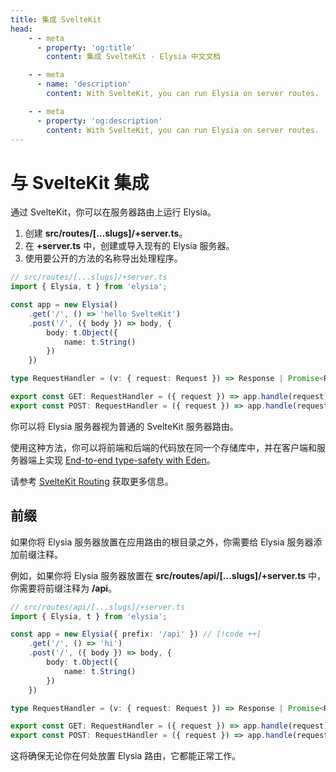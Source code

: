 ```yaml
---
title: 集成 SvelteKit
head:
    - - meta
      - property: 'og:title'
        content: 集成 SvelteKit - Elysia 中文文档

    - - meta
      - name: 'description'
        content: With SvelteKit, you can run Elysia on server routes.

    - - meta
      - property: 'og:description'
        content: With SvelteKit, you can run Elysia on server routes.
---
```


# 与 SvelteKit 集成

通过 SvelteKit，你可以在服务器路由上运行 Elysia。

1. 创建 **src/routes/[...slugs]/+server.ts**。
2. 在 **+server.ts** 中，创建或导入现有的 Elysia 服务器。
3. 使用要公开的方法的名称导出处理程序。

```typescript
// src/routes/[...slugs]/+server.ts
import { Elysia, t } from 'elysia';

const app = new Elysia()
    .get('/', () => 'hello SvelteKit')
    .post('/', ({ body }) => body, {
        body: t.Object({
            name: t.String()
        })
    })

type RequestHandler = (v: { request: Request }) => Response | Promise<Response>

export const GET: RequestHandler = ({ request }) => app.handle(request)
export const POST: RequestHandler = ({ request }) => app.handle(request)
```

你可以将 Elysia 服务器视为普通的 SvelteKit 服务器路由。

使用这种方法，你可以将前端和后端的代码放在同一个存储库中，并在客户端和服务器端上实现 [End-to-end type-safety with Eden](https://elysia.zhcndoc.com/eden/overview.html)。

请参考 [SvelteKit Routing](https://kit.svelte.dev/docs/routing#server) 获取更多信息。

## 前缀

如果你将 Elysia 服务器放置在应用路由的根目录之外，你需要给 Elysia 服务器添加前缀注释。

例如，如果你将 Elysia 服务器放置在 **src/routes/api/[...slugs]/+server.ts** 中，你需要将前缀注释为 **/api**。

```typescript twoslash
// src/routes/api/[...slugs]/+server.ts
import { Elysia, t } from 'elysia';

const app = new Elysia({ prefix: '/api' }) // [!code ++]
    .get('/', () => 'hi')
    .post('/', ({ body }) => body, {
        body: t.Object({
            name: t.String()
        })
    })

type RequestHandler = (v: { request: Request }) => Response | Promise<Response>

export const GET: RequestHandler = ({ request }) => app.handle(request)
export const POST: RequestHandler = ({ request }) => app.handle(request)
```

这将确保无论你在何处放置 Elysia 路由，它都能正常工作。

